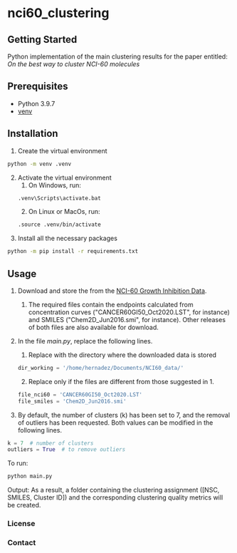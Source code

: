 # nci60_clustering

## Getting Started
Python implementation of the main clustering results for the paper entitled:
_On the best way to cluster NCI-60 molecules_


## Prerequisites
- Python 3.9.7
- [venv](https://docs.python.org/3/tutorial/venv.html) 

## Installation

1. Create the virtual environment
```bash
python -m venv .venv
```

2. Activate the virtual environment
   1. On Windows, run:
   ```bash
   .venv\Scripts\activate.bat
   ```
   2. On Linux or MacOs, run:
   ```bash
   .source .venv/bin/activate
   ```
3. Install all the necessary packages 
```bash
python -m pip install -r requirements.txt
```

## Usage

1. Download and store the from the [NCI-60 Growth Inhibition Data](https://wiki.nci.nih.gov/display/NCIDTPdata/NCI-60+Data+Download+-+Previous+Releases). 
   1. The required files contain the endpoints calculated from concentration curves ("CANCER60GI50_Oct2020.LST", for instance) and SMILES ("Chem2D_Jun2016.smi", for instance). 
      Other releases of both files are also available for download.
2. In the file _main.py_, replace the following lines.
   1. Replace with the directory  where the downloaded data is stored
   ```python
   dir_working = '/home/hernadez/Documents/NCI60_data/' 
   ```
   2. Replace only if the files are different from those suggested in 1.
   ```python
   file_nci60 = 'CANCER60GI50_Oct2020.LST'  
   file_smiles = 'Chem2D_Jun2016.smi' 
   ```
   
3. By default, the number of clusters (k) has been set to 7, and the removal of outliers has been requested. Both values can be modified in the following lines.
```python
k = 7  # number of clusters
outliers = True  # to remove outliers
```


To run:
```python
python main.py
```

Output:
As a result, a folder containing the clustering assignment ([NSC, SMILES, Cluster ID]) and the corresponding clustering quality metrics will be created.

### License


### Contact

